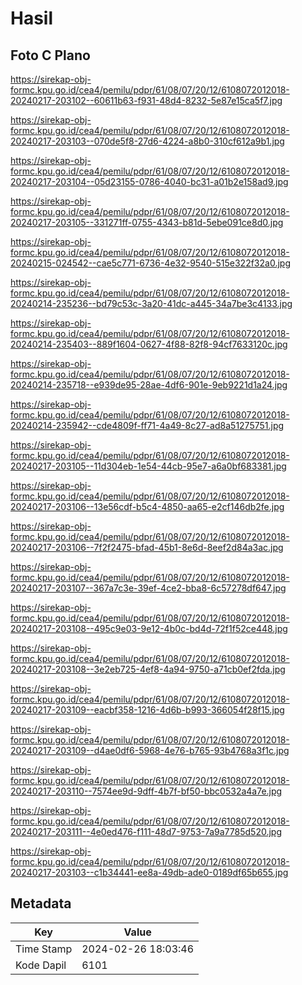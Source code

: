 # Hasil

## Foto C Plano

https://sirekap-obj-formc.kpu.go.id/cea4/pemilu/pdpr/61/08/07/20/12/6108072012018-20240217-203102--60611b63-f931-48d4-8232-5e87e15ca5f7.jpg

https://sirekap-obj-formc.kpu.go.id/cea4/pemilu/pdpr/61/08/07/20/12/6108072012018-20240217-203103--070de5f8-27d6-4224-a8b0-310cf612a9b1.jpg

https://sirekap-obj-formc.kpu.go.id/cea4/pemilu/pdpr/61/08/07/20/12/6108072012018-20240217-203104--05d23155-0786-4040-bc31-a01b2e158ad9.jpg

https://sirekap-obj-formc.kpu.go.id/cea4/pemilu/pdpr/61/08/07/20/12/6108072012018-20240217-203105--331271ff-0755-4343-b81d-5ebe091ce8d0.jpg

https://sirekap-obj-formc.kpu.go.id/cea4/pemilu/pdpr/61/08/07/20/12/6108072012018-20240215-024542--cae5c771-6736-4e32-9540-515e322f32a0.jpg

https://sirekap-obj-formc.kpu.go.id/cea4/pemilu/pdpr/61/08/07/20/12/6108072012018-20240214-235236--bd79c53c-3a20-41dc-a445-34a7be3c4133.jpg

https://sirekap-obj-formc.kpu.go.id/cea4/pemilu/pdpr/61/08/07/20/12/6108072012018-20240214-235403--889f1604-0627-4f88-82f8-94cf7633120c.jpg

https://sirekap-obj-formc.kpu.go.id/cea4/pemilu/pdpr/61/08/07/20/12/6108072012018-20240214-235718--e939de95-28ae-4df6-901e-9eb9221d1a24.jpg

https://sirekap-obj-formc.kpu.go.id/cea4/pemilu/pdpr/61/08/07/20/12/6108072012018-20240214-235942--cde4809f-ff71-4a49-8c27-ad8a51275751.jpg

https://sirekap-obj-formc.kpu.go.id/cea4/pemilu/pdpr/61/08/07/20/12/6108072012018-20240217-203105--11d304eb-1e54-44cb-95e7-a6a0bf683381.jpg

https://sirekap-obj-formc.kpu.go.id/cea4/pemilu/pdpr/61/08/07/20/12/6108072012018-20240217-203106--13e56cdf-b5c4-4850-aa65-e2cf146db2fe.jpg

https://sirekap-obj-formc.kpu.go.id/cea4/pemilu/pdpr/61/08/07/20/12/6108072012018-20240217-203106--7f2f2475-bfad-45b1-8e6d-8eef2d84a3ac.jpg

https://sirekap-obj-formc.kpu.go.id/cea4/pemilu/pdpr/61/08/07/20/12/6108072012018-20240217-203107--367a7c3e-39ef-4ce2-bba8-6c57278df647.jpg

https://sirekap-obj-formc.kpu.go.id/cea4/pemilu/pdpr/61/08/07/20/12/6108072012018-20240217-203108--495c9e03-9e12-4b0c-bd4d-72f1f52ce448.jpg

https://sirekap-obj-formc.kpu.go.id/cea4/pemilu/pdpr/61/08/07/20/12/6108072012018-20240217-203108--3e2eb725-4ef8-4a94-9750-a71cb0ef2fda.jpg

https://sirekap-obj-formc.kpu.go.id/cea4/pemilu/pdpr/61/08/07/20/12/6108072012018-20240217-203109--eacbf358-1216-4d6b-b993-366054f28f15.jpg

https://sirekap-obj-formc.kpu.go.id/cea4/pemilu/pdpr/61/08/07/20/12/6108072012018-20240217-203109--d4ae0df6-5968-4e76-b765-93b4768a3f1c.jpg

https://sirekap-obj-formc.kpu.go.id/cea4/pemilu/pdpr/61/08/07/20/12/6108072012018-20240217-203110--7574ee9d-9dff-4b7f-bf50-bbc0532a4a7e.jpg

https://sirekap-obj-formc.kpu.go.id/cea4/pemilu/pdpr/61/08/07/20/12/6108072012018-20240217-203111--4e0ed476-f111-48d7-9753-7a9a7785d520.jpg

https://sirekap-obj-formc.kpu.go.id/cea4/pemilu/pdpr/61/08/07/20/12/6108072012018-20240217-203103--c1b34441-ee8a-49db-ade0-0189df65b655.jpg


## Metadata

| Key        | Value               |
| ---------- | ------------------- |
| Time Stamp | 2024-02-26 18:03:46 |
| Kode Dapil | 6101                |



